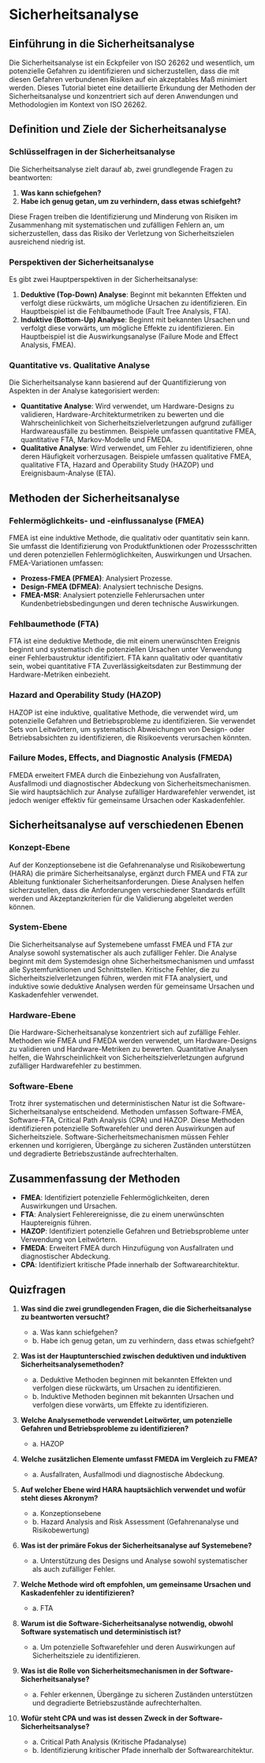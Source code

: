 
# Sicherheitsanalyse

## Einführung in die Sicherheitsanalyse

Die Sicherheitsanalyse ist ein Eckpfeiler von ISO 26262 und wesentlich, um potenzielle Gefahren zu identifizieren und sicherzustellen, dass die mit diesen Gefahren verbundenen Risiken auf ein akzeptables Maß minimiert werden. Dieses Tutorial bietet eine detaillierte Erkundung der Methoden der Sicherheitsanalyse und konzentriert sich auf deren Anwendungen und Methodologien im Kontext von ISO 26262.

## Definition und Ziele der Sicherheitsanalyse

### Schlüsselfragen in der Sicherheitsanalyse

Die Sicherheitsanalyse zielt darauf ab, zwei grundlegende Fragen zu beantworten:

1. **Was kann schiefgehen?**
2. **Habe ich genug getan, um zu verhindern, dass etwas schiefgeht?**

Diese Fragen treiben die Identifizierung und Minderung von Risiken im Zusammenhang mit systematischen und zufälligen Fehlern an, um sicherzustellen, dass das Risiko der Verletzung von Sicherheitszielen ausreichend niedrig ist.

### Perspektiven der Sicherheitsanalyse

Es gibt zwei Hauptperspektiven in der Sicherheitsanalyse:

1. **Deduktive (Top-Down) Analyse**: Beginnt mit bekannten Effekten und verfolgt diese rückwärts, um mögliche Ursachen zu identifizieren. Ein Hauptbeispiel ist die Fehlbaumethode (Fault Tree Analysis, FTA).
2. **Induktive (Bottom-Up) Analyse**: Beginnt mit bekannten Ursachen und verfolgt diese vorwärts, um mögliche Effekte zu identifizieren. Ein Hauptbeispiel ist die Auswirkungsanalyse (Failure Mode and Effect Analysis, FMEA).

### Quantitative vs. Qualitative Analyse

Die Sicherheitsanalyse kann basierend auf der Quantifizierung von Aspekten in der Analyse kategorisiert werden:

- **Quantitative Analyse**: Wird verwendet, um Hardware-Designs zu validieren, Hardware-Architekturmetriken zu bewerten und die Wahrscheinlichkeit von Sicherheitszielverletzungen aufgrund zufälliger Hardwareausfälle zu bestimmen. Beispiele umfassen quantitative FMEA, quantitative FTA, Markov-Modelle und FMEDA.
- **Qualitative Analyse**: Wird verwendet, um Fehler zu identifizieren, ohne deren Häufigkeit vorherzusagen. Beispiele umfassen qualitative FMEA, qualitative FTA, Hazard and Operability Study (HAZOP) und Ereignisbaum-Analyse (ETA).

## Methoden der Sicherheitsanalyse

### Fehlermöglichkeits- und -einflussanalyse (FMEA)

FMEA ist eine induktive Methode, die qualitativ oder quantitativ sein kann. Sie umfasst die Identifizierung von Produktfunktionen oder Prozessschritten und deren potenziellen Fehlermöglichkeiten, Auswirkungen und Ursachen. FMEA-Variationen umfassen:

- **Prozess-FMEA (PFMEA)**: Analysiert Prozesse.
- **Design-FMEA (DFMEA)**: Analysiert technische Designs.
- **FMEA-MSR**: Analysiert potenzielle Fehlerursachen unter Kundenbetriebsbedingungen und deren technische Auswirkungen.

### Fehlbaumethode (FTA)

FTA ist eine deduktive Methode, die mit einem unerwünschten Ereignis beginnt und systematisch die potenziellen Ursachen unter Verwendung einer Fehlerbaustruktur identifiziert. FTA kann qualitativ oder quantitativ sein, wobei quantitative FTA Zuverlässigkeitsdaten zur Bestimmung der Hardware-Metriken einbezieht.

### Hazard and Operability Study (HAZOP)

HAZOP ist eine induktive, qualitative Methode, die verwendet wird, um potenzielle Gefahren und Betriebsprobleme zu identifizieren. Sie verwendet Sets von Leitwörtern, um systematisch Abweichungen von Design- oder Betriebsabsichten zu identifizieren, die Risikoevents verursachen könnten.

### Failure Modes, Effects, and Diagnostic Analysis (FMEDA)

FMEDA erweitert FMEA durch die Einbeziehung von Ausfallraten, Ausfallmodi und diagnostischer Abdeckung von Sicherheitsmechanismen. Sie wird hauptsächlich zur Analyse zufälliger Hardwarefehler verwendet, ist jedoch weniger effektiv für gemeinsame Ursachen oder Kaskadenfehler.

## Sicherheitsanalyse auf verschiedenen Ebenen

### Konzept-Ebene

Auf der Konzeptionsebene ist die Gefahrenanalyse und Risikobewertung (HARA) die primäre Sicherheitsanalyse, ergänzt durch FMEA und FTA zur Ableitung funktionaler Sicherheitsanforderungen. Diese Analysen helfen sicherzustellen, dass die Anforderungen verschiedener Standards erfüllt werden und Akzeptanzkriterien für die Validierung abgeleitet werden können.

### System-Ebene

Die Sicherheitsanalyse auf Systemebene umfasst FMEA und FTA zur Analyse sowohl systematischer als auch zufälliger Fehler. Die Analyse beginnt mit dem Systemdesign ohne Sicherheitsmechanismen und umfasst alle Systemfunktionen und Schnittstellen. Kritische Fehler, die zu Sicherheitszielverletzungen führen, werden mit FTA analysiert, und induktive sowie deduktive Analysen werden für gemeinsame Ursachen und Kaskadenfehler verwendet.

### Hardware-Ebene

Die Hardware-Sicherheitsanalyse konzentriert sich auf zufällige Fehler. Methoden wie FMEA und FMEDA werden verwendet, um Hardware-Designs zu validieren und Hardware-Metriken zu bewerten. Quantitative Analysen helfen, die Wahrscheinlichkeit von Sicherheitszielverletzungen aufgrund zufälliger Hardwarefehler zu bestimmen.

### Software-Ebene

Trotz ihrer systematischen und deterministischen Natur ist die Software-Sicherheitsanalyse entscheidend. Methoden umfassen Software-FMEA, Software-FTA, Critical Path Analysis (CPA) und HAZOP. Diese Methoden identifizieren potenzielle Softwarefehler und deren Auswirkungen auf Sicherheitsziele. Software-Sicherheitsmechanismen müssen Fehler erkennen und korrigieren, Übergänge zu sicheren Zuständen unterstützen und degradierte Betriebszustände aufrechterhalten.

## Zusammenfassung der Methoden

- **FMEA**: Identifiziert potenzielle Fehlermöglichkeiten, deren Auswirkungen und Ursachen.
- **FTA**: Analysiert Fehlerereignisse, die zu einem unerwünschten Hauptereignis führen.
- **HAZOP**: Identifiziert potenzielle Gefahren und Betriebsprobleme unter Verwendung von Leitwörtern.
- **FMEDA**: Erweitert FMEA durch Hinzufügung von Ausfallraten und diagnostischer Abdeckung.
- **CPA**: Identifiziert kritische Pfade innerhalb der Softwarearchitektur.

## Quizfragen

1. **Was sind die zwei grundlegenden Fragen, die die Sicherheitsanalyse zu beantworten versucht?**

   - a. Was kann schiefgehen?
   - b. Habe ich genug getan, um zu verhindern, dass etwas schiefgeht?
2. **Was ist der Hauptunterschied zwischen deduktiven und induktiven Sicherheitsanalysemethoden?**

   - a. Deduktive Methoden beginnen mit bekannten Effekten und verfolgen diese rückwärts, um Ursachen zu identifizieren.
   - b. Induktive Methoden beginnen mit bekannten Ursachen und verfolgen diese vorwärts, um Effekte zu identifizieren.
3. **Welche Analysemethode verwendet Leitwörter, um potenzielle Gefahren und Betriebsprobleme zu identifizieren?**

   - a. HAZOP
4. **Welche zusätzlichen Elemente umfasst FMEDA im Vergleich zu FMEA?**

   - a. Ausfallraten, Ausfallmodi und diagnostische Abdeckung.
5. **Auf welcher Ebene wird HARA hauptsächlich verwendet und wofür steht dieses Akronym?**

   - a. Konzeptionsebene
   - b. Hazard Analysis and Risk Assessment (Gefahrenanalyse und Risikobewertung)
6. **Was ist der primäre Fokus der Sicherheitsanalyse auf Systemebene?**

   - a. Unterstützung des Designs und Analyse sowohl systematischer als auch zufälliger Fehler.
7. **Welche Methode wird oft empfohlen, um gemeinsame Ursachen und Kaskadenfehler zu identifizieren?**

   - a. FTA
8. **Warum ist die Software-Sicherheitsanalyse notwendig, obwohl Software systematisch und deterministisch ist?**

   - a. Um potenzielle Softwarefehler und deren Auswirkungen auf Sicherheitsziele zu identifizieren.
9. **Was ist die Rolle von Sicherheitsmechanismen in der Software-Sicherheitsanalyse?**

   - a. Fehler erkennen, Übergänge zu sicheren Zuständen unterstützen und degradierte Betriebszustände aufrechterhalten.
10. **Wofür steht CPA und was ist dessen Zweck in der Software-Sicherheitsanalyse?**

    - a. Critical Path Analysis (Kritische Pfadanalyse)
    - b. Identifizierung kritischer Pfade innerhalb der Softwarearchitektur.
